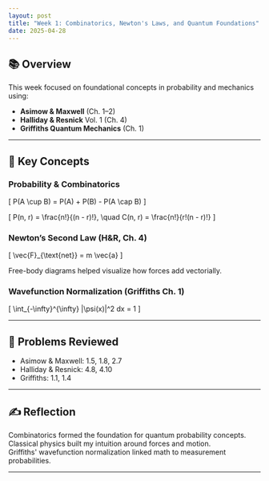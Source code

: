 ```yaml
---
layout: post
title: "Week 1: Combinatorics, Newton's Laws, and Quantum Foundations"
date: 2025-04-28
---
```



## 📚 Overview

This week focused on foundational concepts in probability and mechanics using:

- **Asimow & Maxwell** (Ch. 1–2)
- **Halliday & Resnick** Vol. 1 (Ch. 4)
- **Griffiths Quantum Mechanics** (Ch. 1)

---

## 📘 Key Concepts

### Probability & Combinatorics

\[
P(A \cup B) = P(A) + P(B) - P(A \cap B)
\]

\[
P(n, r) = \frac{n!}{(n - r)!}, \quad C(n, r) = \frac{n!}{r!(n - r)!}
\]

### Newton’s Second Law (H&R, Ch. 4)

\[
\vec{F}_{\text{net}} = m \vec{a}
\]

Free-body diagrams helped visualize how forces add vectorially.

### Wavefunction Normalization (Griffiths Ch. 1)

\[
\int_{-\infty}^{\infty} |\psi(x)|^2 dx = 1
\]

---

## 📝 Problems Reviewed

- Asimow & Maxwell: 1.5, 1.8, 2.7  
- Halliday & Resnick: 4.8, 4.10  
- Griffiths: 1.1, 1.4

---

## ✍️ Reflection

Combinatorics formed the foundation for quantum probability concepts.  
Classical physics built my intuition around forces and motion.  
Griffiths' wavefunction normalization linked math to measurement probabilities.

---

